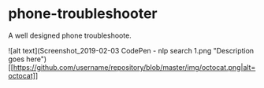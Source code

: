 # phone-troubleshooter
A well designed phone troubleshoote.

![alt text](Screenshot_2019-02-03 CodePen - nlp search 1.png "Description goes here")
       [[https://github.com/username/repository/blob/master/img/octocat.png|alt=octocat]]



